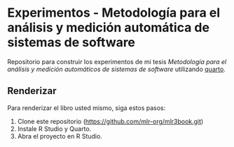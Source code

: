 # Experimentos - Metodología para el análisis y medición automática de sistemas de software

Repositorio para construir los experimentos de mi tesis *Metodología para el análisis y medición automáticos de sistemas de software* utilizando [quarto](https://quarto.org/).

## Renderizar

Para renderizar el libro usted mismo, siga estos pasos:

1. Clone este repositorio (https://github.com/mlr-org/mlr3book.git)
2. Instale R Studio y Quarto.
3. Abra el proyecto en R Studio.
